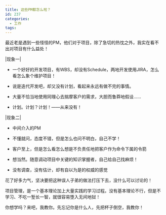 ```yaml
---
title: 这些PM都怎么啦？
id: 237
categories:
  - 工作
tags:
---
```


最近老是遇到一些怪怪的PM，他们对于项目，除了急切的热忱之外，我实在看不出对项目有什么益处！

|现象一|

*   一个好好的开发项目，有WBS，却没有Schedule，两地开发使用JIRA，怎么看怎么象个维护项目！

*   说是迭代开发吧，却又没有计划，看起来永远有做不完的事情。

*   大量不恰当地使用同理心去揣摩客户的需求，大胆而鲁莽地假设……

*   计划。计划？计划！——从来没有！

|现象二|

*   中间介入的PM

*   不懂就问，态度不错，但是怎么也问不明白，自己不学！

*   客户至上，但是怎么看怎么想是不负责任地把客户作为命令下属的令箭

*   想当然。随意调动项目中关键的知识掌握者，自己给自己找麻烦！

*   没有调查，没有估计，却有自以为是的权威的感觉

花了好多力气，坚决要把这种误人子弟的做法打压下去，没什么可以讨论的！

项目管理，是一个基本理论加上大量实践的学习过程。没有基本理论不行，但是不学习、不吃一堑长一智，就很容易堕入无间地狱！

你想学吗？来吧，我教你。先忘记你是什么人，先把杯子倒空，我教你！